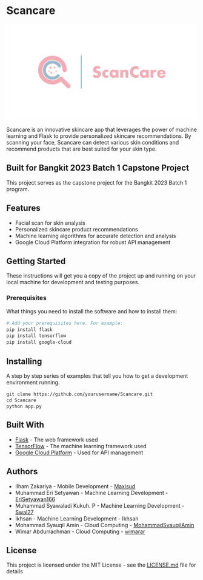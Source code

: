 # Scancare

![Scancare Logo](logo_scancare.png)

Scancare is an innovative skincare app that leverages the power of machine learning and Flask to provide personalized skincare recommendations. By scanning your face, Scancare can detect various skin conditions and recommend products that are best suited for your skin type. 

## Built for Bangkit 2023 Batch 1 Capstone Project

This project serves as the capstone project for the Bangkit 2023 Batch 1 program. 

## Features

- Facial scan for skin analysis
- Personalized skincare product recommendations
- Machine learning algorithms for accurate detection and analysis
- Google Cloud Platform integration for robust API management

## Getting Started

These instructions will get you a copy of the project up and running on your local machine for development and testing purposes.

### Prerequisites

What things you need to install the software and how to install them:
```bash
# Add your prerequisites here. For example:
pip install flask
pip install tensorflow
pip install google-cloud
```

## Installing
A step by step series of examples that tell you how to get a development environment running.
```
git clone https://github.com/yourusername/Scancare.git
cd Scancare
python app.py
```

## Built With
- [Flask](http://flask.palletsprojects.com/) - The web framework used
- [TensorFlow](http://flask.palletsprojects.com/) - The machine learning framework used
- [Google Cloud Platform]( https://cloud.google.com/) - Used for API management

## Authors
- Ilham Zakariya - Mobile Development - [Maxisud](https://github.com/Maxisud)
- Muhammad Eri Setyawan - Machine Learning Development - [EriSetyawan166](https://github.com/EriSetyawan166)
- Muhammad Syawaladi Kukuh. P - Machine Learning Development - [Swal27](https://github.com/Swal27)
- Ikhsan - Machine Learning Development - Ikhsan
- Mohammad Syauqil Amin - Cloud Computing - [MohammadSyauqilAmin](https://github.com/MohammadSyauqilAmin)
- Wimar Abdurrachman - Cloud Computing - [wimarar](https://github.com/wimarar)


## License

This project is licensed under the MIT License - see the [LICENSE.md](LICENSE) file for details
